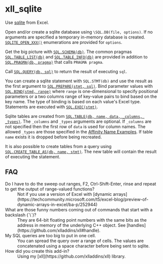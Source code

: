 # xll_sqlite

Use [sqlite](https://www.sqlite.org/) from Excel.

Open and/or create a sqlite database using `\SQL.DB(file, options)`.
If no arguments are specified a temporary in-memory database is created.
[`SQLITE_OPEN_XXX()`](https://www.sqlite.org/c3ref/c_open_autoproxy.html) 
enumerations are provided for `options`.

Get the big picture with [`SQL.SCHEMA(db)`](https://www.sqlite.org/schematab.html).
The common pragmas [`SQL.TABLE_LIST(db)`](https://www.sqlite.org/pragma.html#pragma_table_list)
and [`SQL.TABLE_INFO(db)`](https://www.sqlite.org/pragma.html#pragma_table_info)
are provided in addition to [`SQL.PRAGMA(db, pragma)`](https://www.sqlite.org/pragma.html)
that calls `PRAGMA pragma`.

Call [`SQL.QUERY(db, sql)`](https://www.sqlite.org/c3ref/query.html) to return
the result of executing `sql`. 

You can create a sqlite statement with `SQL.STMT(db)`
and use the result as the first argument to 
[`SQL.PREPARE(stmt, sql)`](https://www.sqlite.org/c3ref/prepare.html).
Bind parameter values with [`SQL.BIND(stmd, range)`](https://www.sqlite.org/c3ref/bind_blob.html)
where `range` is one-dimensional to specify positional parameters or a two columns
range of key-value pairs to bind based on the key name. The type of binding is
based on each value's Excel type.
Statements are executed with [`SQL.EXEC(stmt)`](https://www.sqlite.org/c3ref/exec.html).

Sqlite tables are created from 
[`SQL.TABLE(db, name, data, _columns, _types)`](https://www.sqlite.org/lang_createtable.html).
The `_columns` and `_types` arguments are optional. If `_columns` are not specified then
the first row of `data` is used for column names. The allowed `_types` are those specified
in the [Affinity Name Examples](https://www.sqlite.org/datatype3.html#affinity_name_examples).
If table `name` exists it is dropped before being recreated.

It is also possible to create tables from a query using 
[`SQL.CREATE_TABLE_AS(db, name, stmt)`](https://www.sqlite.org/lang_createtable.html).
The new table will contain the result of executing the statement.

## FAQ

<dl>

<dt>Do I have to do the sweep out ranges, F2, Ctrl-Shift-Enter, rinse and repeat to
get the output of range-valued functions?</dt>
<dd>Not if you use a version of Excel with 
[dynamic arrays](https://techcommunity.microsoft.com/t5/excel-blog/preview-of-dynamic-arrays-in-excel/ba-p/252944)
</dd>

<dt>What are those funny numbers coming out of commands that start with a backslash (`\`)?</dt>
<dd>They are  64-bit
floating point numbers with the same bits as the address in memory of the underlying C++ object.
See [handles](https://github.com/xlladdins/xll#handle).
</dd>

<dt>My SQL queries are too big to put in one cell.</dt>
<dd>You can spread the query over a range of cells. The values are concatenated
using a space character before being sent to sqlite.</dd>

<dt>How did you create this add-in?</dt>
<dd>Using my [xll](https://github.com/xlladdins/xll) library.</dd>
</dl>

